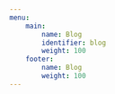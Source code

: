 ```yaml
---
menu:
    main:
        name: Blog
        identifier: blog
        weight: 100
    footer:
        name: Blog
        weight: 100
---
```

